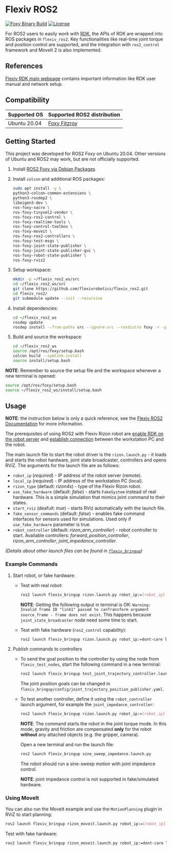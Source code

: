 # Flexiv ROS2

[![Foxy Binary Build](https://github.com/flexivrobotics/flexiv_ros2/actions/workflows/build.yml/badge.svg)](https://github.com/flexivrobotics/flexiv_ros2/actions/workflows/build.yml)
[![License](https://img.shields.io/badge/License-Apache%202.0-blue.svg)](https://opensource.org/licenses/Apache-2.0)

For ROS2 users to easily work with [RDK](https://github.com/flexivrobotics/flexiv_rdk), the APIs of RDK are wrapped into ROS packages in `flexiv_ros2`. Key functionalities like real-time joint torque and position control are supported, and the integration with `ros2_control` framework and MoveIt 2 is also implemented.

## References

[Flexiv RDK main webpage](https://rdk.flexiv.com/) contains important information like RDK user manual and network setup.

## Compatibility

| **Supported OS**          | **Supported ROS2 distribution**                         |
|---------------------------|---------------------------------------------------------|
| Ubuntu 20.04              | [Foxy Fitzroy](https://docs.ros.org/en/foxy/index.html) |

## Getting Started

This project was developed for ROS2 Foxy on Ubuntu 20.04. Other versions of Ubuntu and ROS2 may work, but are not officially supported.

1. Install [ROS2 Foxy via Debian Packages](https://docs.ros.org/en/foxy/Installation/Ubuntu-Install-Debians.html)

2. Install `colcon` and additional ROS packages:

    ```bash
    sudo apt install -y \
    python3-colcon-common-extensions \
    python3-rosdep2 \
    libeigen3-dev \
    ros-foxy-xacro \
    ros-foxy-tinyxml2-vendor \
    ros-foxy-ros2-control \
    ros-foxy-realtime-tools \
    ros-foxy-control-toolbox \
    ros-foxy-moveit \
    ros-foxy-ros2-controllers \
    ros-foxy-test-msgs \
    ros-foxy-joint-state-publisher \
    ros-foxy-joint-state-publisher-gui \
    ros-foxy-robot-state-publisher \
    ros-foxy-rviz2
    ```

3. Setup workspace:

    ```bash
    mkdir -p ~/flexiv_ros2_ws/src
    cd ~/flexiv_ros2_ws/src
    git clone https://github.com/flexivrobotics/flexiv_ros2.git
    cd flexiv_ros2/
    git submodule update --init --recursive
    ```

4. Install dependencies:

    ```bash
    cd ~/flexiv_ros2_ws
    rosdep update
    rosdep install --from-paths src --ignore-src --rosdistro foxy -r -y
    ```

5. Build and source the workspace:

    ```bash
    cd ~/flexiv_ros2_ws
    source /opt/ros/foxy/setup.bash
    colcon build --symlink-install
    source install/setup.bash
    ```

**NOTE**: Remember to source the setup file and the workspace whenever a new terminal is opened:

```bash
source /opt/ros/foxy/setup.bash
source ~/flexiv_ros2_ws/install/setup.bash
```

## Usage

**NOTE**: the instruction below is only a quick reference, see the [Flexiv ROS2 Documentation](https://rdk.flexiv.com/manual/ros2_packages.html) for more information.

The prerequisites of using ROS2 with Flexiv Rizon robot are [enable RDK on the robot server](https://rdk.flexiv.com/manual/getting_started.html#enable-rdk-on-robot-server) and [establish connection](https://rdk.flexiv.com/manual/getting_started.html#establish-connection) between the workstation PC and the robot.

The main launch file to start the robot driver is the `rizon.launch.py` - it loads and starts the robot hardware, joint state broadcaster, controllers and opens RViZ. The arguments for the launch file are as follows:

- `robot_ip` (*required*) - IP address of the robot server (remote).
- `local_ip` (*required*) - IP address of the workstation PC (local).
- `rizon_type` (default: *rizon4s*) - type of the Flexiv Rizon robot.
- `use_fake_hardware` (default: *false*) - starts `FakeSystem` instead of real hardware. This is a simple simulation that mimics joint command to their states.
- `start_rviz` (deafult: *true*) - starts RViz automatically with the launch file.
- `fake_sensor_commands` (default: *false*) - enables fake command interfaces for sensors used for simulations. Used only if `use_fake_hardware` parameter is true.
- `robot_controller` (default: *rizon_arm_controller*) - robot controller to start. Available controllers: *forward_position_controller*, *rizon_arm_controller*, *joint_impedance_controller*.

*(Details about other launch files can be found in [`flexiv_bringup`](/flexiv_bringup))*

### Example Commands

1. Start robot, or fake hardware:

    - Test with real robot:

        ```bash
        ros2 launch flexiv_bringup rizon.launch.py robot_ip:=[robot_ip] local_ip:=[local_ip]
        ```

        **NOTE**: Getting the following output in terminal is OK: `Warning: Invalid frame ID "link1" passed to canTransform argument source_frame - frame does not exist`. This happens because `joint_state_broadcaster` node need some time to start.

    - Test with fake hardware (`ros2_control` capability):

        ```bash
        ros2 launch flexiv_bringup rizon.launch.py robot_ip:=dont-care local_ip:=dont-care use_fake_hardware:=true
        ```

2. Publish commands to controllers

   - To send the goal position to the controller by using the node from `flexiv_test_nodes`, start the following command in a new terminal:

        ```bash
        ros2 launch flexiv_bringup test_joint_trajectory_controller.launch.py
        ```

        The joint position goals can be changed in `flexiv_bringup/config/joint_trajectory_position_publisher.yaml`.

   - To test another controller, define it using the `robot_controller` launch argument, for example the `joint_impedance_controller`:

        ```bash
        ros2 launch flexiv_bringup rizon.launch.py robot_ip:=[robot_ip] local_ip:=[local_ip] robot_controller:=joint_impedance_controller
        ```

        **NOTE**: The command starts the robot in the joint torque mode. In this mode, gravity and friction are compensated **only** for the robot **without** any attached objects (e.g. the gripper, camera).

        Open a new terminal and run the launch file:

        ```bash
        ros2 launch flexiv_bringup sine_sweep_impedance.launch.py
        ```

        The robot should run a sine-sweep motion with joint impedance control.

        **NOTE**: joint impedance control is not supported in fake/simulated hardware.

### Using MoveIt

You can also run the MoveIt example and use the `MotionPlanning` plugin in RViZ to start planning:

```bash
ros2 launch flexiv_bringup rizon_moveit.launch.py robot_ip:=[robot_ip] local_ip:=[local_ip]
```

Test with fake hardware:

```bash
ros2 launch flexiv_bringup rizon_moveit.launch.py robot_ip:=dont-care local_ip:=dont-care use_fake_hardware:=true
```
